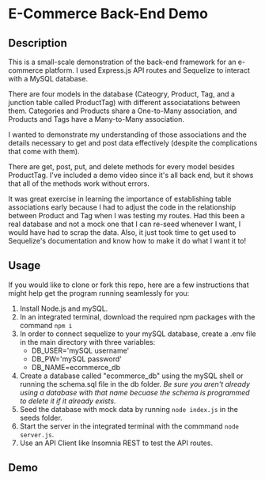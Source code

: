 # E-Commerce Back-End Demo

## Description
This is a small-scale demonstration of the back-end framework for an e-commerce platform. I used Express.js API routes and Sequelize to interact with a MySQL database.

There are four models in the database (Cateogry, Product, Tag, and a junction table called ProductTag) with different associatations between them. Categories and Products share a One-to-Many association, and Products and Tags have a Many-to-Many association.

I wanted to demonstrate my understanding of those associations and the details necessary to get and post data effectively (despite the complications that come with them).

There are get, post, put, and delete methods for every model besides ProductTag. I've included a demo video since it's all back end, but it shows that all of the methods work without errors.

It was great exercise in learning the importance of establishing table associations early because I had to adjust the code in the relationship between Product and Tag when I was testing my routes. Had this been a real database and not a mock one that I can re-seed whenever I want, I would have had to scrap the data. Also, it just took time to get used to Sequelize's documentation and know how to make it do what I want it to!

## Usage
If you would like to clone or fork this repo, here are a few instructions that might help get the program running seamlessly for you:

1. Install Node.js and mySQL.
2. In an integrated terminal, download the required npm packages with the command `npm i`
3. In order to connect sequelize to your mySQL database, create a .env file in the main directory with three variables:
    * DB_USER='mySQL username'
    * DB_PW='mySQL password'
    * DB_NAME=ecommerce_db
4. Create a database called "ecommerce_db" using the mySQL shell or running the schema.sql file in the db folder. *Be sure you aren't already using a database with that name becuase the schema is programmed to delete it if it already exists.*
5. Seed the database with mock data by running `node index.js` in the seeds folder.
6. Start the server in the integrated terminal with the commmand `node server.js`.
7. Use an API Client like Insomnia REST to test the API routes.

## Demo